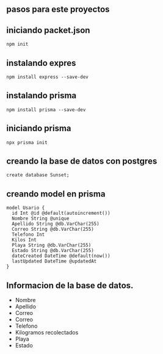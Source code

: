 

## pasos para este proyectos
## iniciando packet.json
`` npm init  ``
## instalando expres 
``npm install express --save-dev``

## instalando prisma
``npm install prisma --save-dev``

## iniciando prisma 
``npx prisma init``

## creando la base de datos con postgres
``create database Sunset;``

## creando model en prisma 
```
model Usario {
  id Int @id @default(autoincrement())
  Nombre String @unique
  Apellido String @db.VarChar(255)
  Correo String @db.VarChar(255)
  Telefono Int
  Kilos Int
  Playa String @db.VarChar(255)
  Estado String @db.VarChar(255)
  dateCreated DateTime @default(now())
  lastUpdated DateTime @updatedAt
}

```

## Informacion de la base de datos. 
- Nombre
- Apellido
- Correo
- Correo
- Telefono
- Kilogramos recolectados
- Playa
- Estado



